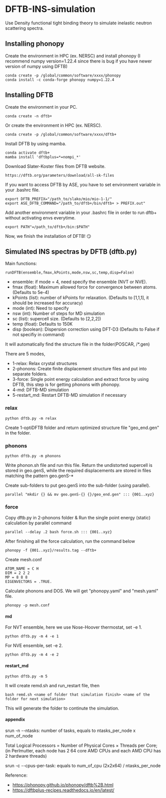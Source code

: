 # DFTB-INS-simulation

Use Density functional tight binding theory to simulate inelastic neutron scattering spectra.

## Installing phonopy
Create the environment in HPC (ex. NERSC) and install phonopy (I recommend numpy version=1.22.4 since there is bug if you have newer version of numpy using DFTB)  
```
conda create -p /global/common/software/xxxx/phonopy
conda install -c conda-forge phonopy numpy=1.22.4
```

## Installing DFTB 
Create the environment in your PC.
```
conda create -n dftb+
```
Or create the environment in HPC (ex. NERSC).
```
conda create -p /global/common/software/xxxx/dftb+
```
Install DFTB by using mamba.
```
conda activate dftb+
mamba install 'dftbplus=*=nompi_*'
```
Download Slater-Koster files from DFTB website.
```
https://dftb.org/parameters/download/all-sk-files
```
If you want to access DFTB by ASE, you have to set environment variable in your .bashrc file.
```
export DFTB_PREFIX="/path_to/slako/mio/mio-1-1/"
export ASE_DFTB_COMMAND="/path_to/dftb+/bin/dftb+ > PREFIX.out"
```
Add another environment variable in your .bashrc file in order to run dftb+ without activating envs everytime.
```
export PATH"=/path_to/dftb+/bin:$PATH"
```
Now, we finish the installation of DFTB! :smirk:

## Simulated INS spectras by DFTB (dftb.py)
Main functions:
```
runDFTB(ensemble,fmax,kPoints,mode,nsw,sc,temp,disp=False)
```
* ensemble: if mode = 4, need specify the ensemble (NVT or NVE).
* fmax (float): Maximum allowed force for convergence between atoms. (Defaults to 5e-4)
* kPoints (list): number of kPoints for relaxation. (Defaults to [1,1,1], it should be increased for accuracy)
* mode (int): Need to specify
* nsw (int): Number of steps for MD simulation
* sc (list): supercell size. (Defaults to [2,2,2])
* temp (float): Defaults to 150K
* disp (boolean): Dispersion correction using DFT-D3 (Defaults to False if not specifiy in command)

It will automatically find the structure file in the folder(POSCAR, /*.gen)

There are 5 modes, 
* 1-relax: Relax crystal structures
* 2-phonons: Create finite displacement structure files and put into separate folders.
* 3-force: Single point energy calculation and extract force by using DFTB, this step is for getting phonons with phonopy.
* 4-md: DFTB-MD simulation
* 5-restart_md: Restart DFTB-MD simulation if necessary
 
### relax
```
python dftb.py -m relax
```
Create 1-optiDFTB folder and return optimized structure file "geo_end.gen" in the folder.
### phonons
```
python dftb.py -m phonons
```
Write phonon.sh file and run this file. Return the undistorted supercell is stored in geo.genS, while the required displacements are stored in files matching the pattern geo.genS-*

Create sub-folders to put geo.genS into the sub-folder (using parallel).
```
parallel "mkdir {} && mv geo.genS-{} {}/geo_end.gen" ::: {001..xyz}
```

### force
Copy dftb.py in 2-phonons folder & Run the single point energy (static) calculation by parallel command
```
parallel --delay .2 bash force.sh ::: {001..xyz}
```
After finishing all the force calculation, run the command below
```
phonopy -f {001..xyz}/results.tag --dftb+
```
Create mesh.conf
```
ATOM_NAME = C H
DIM = 2 2 2
MP = 8 8 8
EIGENVECTORS = .TRUE.
   ```
Calculate phonons and DOS. We will get "phonopy.yaml" and "mesh.yaml" file.
```
phonopy -p mesh.conf
```

#### md
For NVT ensemble, here we use Nose-Hoover thermostat, set -e 1.
```
python dftb.py -m 4 -e 1
```
For NVE ensemble, set -e 2.
```
python dftb.py -m 4 -e 2
```

#### restart_md
```
python dftb.py -m 5
```
It will create remd.sh and run_restart file, then 
```
bash remd.sh <name of folder that simulation finish> <name of the folder for next simulation>
```
This will generate the folder to continute the simulation.
#### appendix

srun -n --ntasks: number of tasks, equals to ntasks_per_node x num_of_node

Total Logical Processors = Number of Physical Cores × Threads per Core; (in Perlmutter, each node has 2 64 core AMD CPUs and each AMD CPU has 2 hardware threads)


srun -c --cpus-per-task: equals to num_of_cpu (2x2x64) / ntasks_per_node

Reference: 
* https://phonopy.github.io/phonopy/dftb%2B.html
* https://dftbplus-recipes.readthedocs.io/en/latest/
